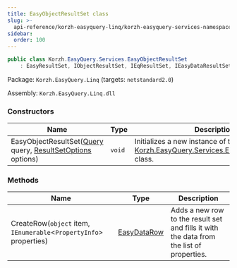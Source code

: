 ```yaml
---
title: EasyObjectResultSet class
slug: >-
  api-reference/korzh-easyquery-linq/korzh-easyquery-services-namespace/easyobjectresultset-class
sidebar:
  order: 100
---
```


```csharp
public class Korzh.EasyQuery.Services.EasyObjectResultSet
    : EasyResultSet, IObjectResultSet, IEqResultSet, IEasyDataResultSet, IDisposable

```
Package: `Korzh.EasyQuery.Linq` (targets: `netstandard2.0`)

Assembly: `Korzh.EasyQuery.Linq.dll`

### Constructors

| Name | Type | Description | 
| --- | --- | --- | 
| EasyObjectResultSet([Query](///easyquery/docs/api-reference/korzh-easyquery/korzh-easyquery-namespace/query-class) query, [ResultSetOptions](///easyquery/docs/api-reference/korzh-easyquery/korzh-easyquery-services-namespace/resultsetoptions-class) options) | `void` | Initializes a new instance of the [Korzh.EasyQuery.Services.EasyObjectResultSet](///easyquery/docs/api-reference/korzh-easyquery-linq/korzh-easyquery-services-namespace/easyobjectresultset-class) class. | 


### Methods

| Name | Type | Description | 
| --- | --- | --- | 
| CreateRow(`object` item, `IEnumerable`&lt;`PropertyInfo`&gt; properties) | [EasyDataRow](///easyquery/docs/api-reference/easydata-core/easydata-namespace/easydatarow-class) | Adds a new row to the result set and fills it with the data from the list of properties. |

